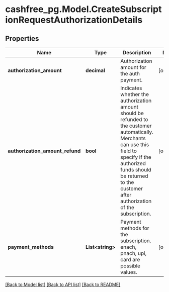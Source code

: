 # cashfree_pg.Model.CreateSubscriptionRequestAuthorizationDetails

## Properties

Name | Type | Description | Notes
------------ | ------------- | ------------- | -------------
**authorization_amount** | **decimal** | Authorization amount for the auth payment. | [optional] 
**authorization_amount_refund** | **bool** | Indicates whether the authorization amount should be refunded to the customer automatically. Merchants can use this field to specify if the authorized funds should be returned to the customer after authorization of the subscription. | [optional] 
**payment_methods** | **List&lt;string&gt;** | Payment methods for the subscription. enach, pnach, upi, card are possible values. | [optional] 

[[Back to Model list]](../README.md#documentation-for-models) [[Back to API list]](../README.md#documentation-for-api-endpoints) [[Back to README]](../README.md)

